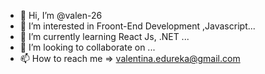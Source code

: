 - 👋 Hi, I’m @valen-26
- 👀 I’m interested in Froont-End Development ,Javascript...
- 🌱 I’m currently learning React Js, .NET ...
- 💞️ I’m looking to collaborate on ...
- 📫 How to reach me => valentina.edureka@gmail.com

<!---
valen-26/valen-26 is a ✨ special ✨ repository because its `README.md` (this file) appears on your GitHub profile.
You can click the Preview link to take a look at your changes.
--->
